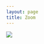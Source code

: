 ```yaml
---
layout: page
title: Zoom
---
```


<a href="https://unibas.zoom.us/j/98658635788"><img src="https://dwulff.github.io/NLP_2020Autumn/assets/img/zoom.png"></a>
